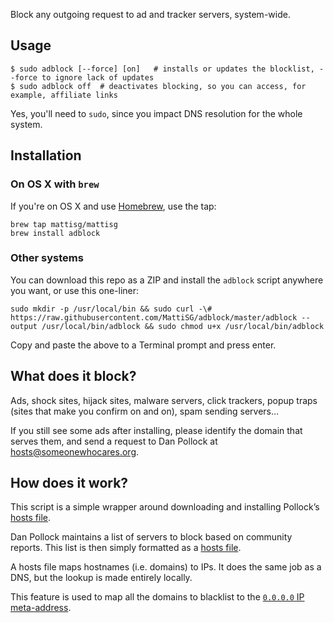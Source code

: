 Block any outgoing request to ad and tracker servers, system-wide.


Usage
-----

	$ sudo adblock [--force] [on]	# installs or updates the blocklist, --force to ignore lack of updates
	$ sudo adblock off	# deactivates blocking, so you can access, for example, affiliate links

Yes, you'll need to `sudo`, since you impact DNS resolution for the whole system.


Installation
------------

### On OS X with `brew`

If you're on OS X and use [Homebrew](http://brew.sh), use the tap:

```shell
brew tap mattisg/mattisg
brew install adblock
```

### Other systems

You can download this repo as a ZIP and install the `adblock` script anywhere you want, or use this one-liner:

	sudo mkdir -p /usr/local/bin && sudo curl -\# https://raw.githubusercontent.com/MattiSG/adblock/master/adblock --output /usr/local/bin/adblock && sudo chmod u+x /usr/local/bin/adblock

Copy and paste the above to a Terminal prompt and press enter.


What does it block?
-------------------

Ads, shock sites, hijack sites, malware servers, click trackers, popup traps (sites that make you confirm on and on), spam sending servers…

If you still see some ads after installing, please identify the domain that serves them, and send a request to Dan Pollock at hosts@someonewhocares.org.


How does it work?
-----------------

This script is a simple wrapper around downloading and installing Pollock’s [hosts file](http://someonewhocares.org/hosts/).

Dan Pollock maintains a list of servers to block based on community reports. This list is then simply formatted as a [hosts file](http://en.wikipedia.org/wiki/Hosts_file).

A hosts file maps hostnames (i.e. domains) to IPs. It does the same job as a DNS, but the lookup is made entirely locally.

This feature is used to map all the domains to blacklist to the [`0.0.0.0` IP meta-address](http://en.wikipedia.org/wiki/0.0.0.0).
